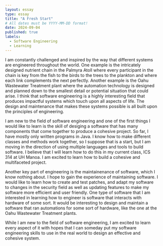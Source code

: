```yaml
---
layout: essay
type: essay
title: "A Fresh Start"
# All dates must be YYYY-MM-DD format!
date: 2024-09-04
published: true
labels:
  - Software Engineering
  - Learning
---
```


I am constantly challenged and inspired by the way that different systems are engineered throughout the world. One example is the intricately designed nutrient chain in the Palmyra Atoll where every participant in the chain is key from the fish to the birds to the trees to the plankton and where each link complements the next perfectly. Another example is the Oahu Wastewater Treatment plant where the automation technology is designed and planned down to the smallest detail or potential situation that could arise. I think that software engineering is a highly interesting field that produces impactful systems which touch upon all aspects of life. The design and maintenance that makes these systems possible is all built upon the principles of engineering. 

I am new to the field of software engineering and one of the first things I would like to learn is the skill of desiging a software that has many components that come together to produce a cohesive project. So far, I have mostly only written programs in Java. I know how to make different classes and methods work together, so I suppose that is a start, but I am moving in the direction of using multiple languages and tools to build software. I believe that I will learn how to do this in my current class, ICS 314 at UH Manoa. I am excited to learn how to build a cohesive and multifaceted project. 

Another key part of engineering is the maintainenance of software, which I know nothing about. I hope to gain the experience of maintaining software. I would like to learn how to create and test patches, and adapt my software to changes in the security field as well as updating features to make my software more efficient and user friendly. One type of software that I am interested in learning how to engineer is software that interacts with hardware of some sort. It would be interesting to design and maintain a software that ran automations for some sort of hardware, like the one at the Oahu Wastewater Treatment plants. 

While I am new to the field of software engineering, I am excited to learn every aspect of it with hopes that I can someday put my software engineering skills to use in the real world to design an effective and cohesive system. 
